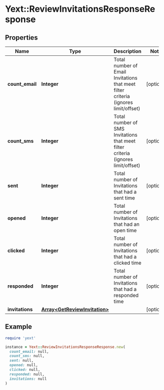 # Yext::ReviewInvitationsResponseResponse

## Properties

| Name | Type | Description | Notes |
| ---- | ---- | ----------- | ----- |
| **count_email** | **Integer** | Total number of Email Invitations that meet filter criteria (ignores limit/offset) | [optional] |
| **count_sms** | **Integer** | Total number of SMS Invitations that meet filter criteria (ignores limit/offset) | [optional] |
| **sent** | **Integer** | Total number of Invitations that had a sent time | [optional] |
| **opened** | **Integer** | Total number of Invitations that had an open time | [optional] |
| **clicked** | **Integer** | Total number of Invitations that had a clicked time | [optional] |
| **responded** | **Integer** | Total number of Invitations that had a responded time | [optional] |
| **invitations** | [**Array&lt;GetReviewInvitation&gt;**](GetReviewInvitation.md) |  | [optional] |

## Example

```ruby
require 'yext'

instance = Yext::ReviewInvitationsResponseResponse.new(
  count_email: null,
  count_sms: null,
  sent: null,
  opened: null,
  clicked: null,
  responded: null,
  invitations: null
)
```

